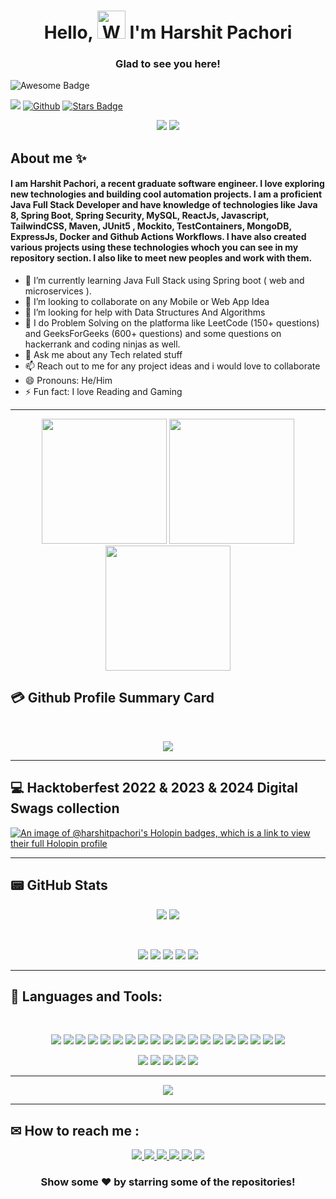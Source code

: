 

<h1 align="center"> Hello, <img src="https://media.giphy.com/media/hvRJCLFzcasrR4ia7z/giphy.gif"
         alt="Waving hand animated gif"
         height="45"
         width="45" /> I'm Harshit Pachori</h1>
          <h3 align ="center">Glad to see you here!</h3>  
<img src="https://cdn.rawgit.com/sindresorhus/awesome/d7305f38d29fed78fa85652e3a63e154dd8e8829/media/badge.svg" alt="Awesome Badge"/>

![](https://visitor-badge.laobi.icu/badge?page_id=HarshitPachori.HarshitPachori)
[![Github](https://img.shields.io/github/followers/HarshitPachori?label=Follow&style=social)](https://github.com/HarshitPachori)
<a href="https://github.com/HarshitPachori/stargazers"><img src="https://img.shields.io/github/stars/HarshitPachori" alt="Stars Badge"/></a>

<div align="center">
	<img src="https://user-images.githubusercontent.com/74038190/242390524-0c7eb6ed-663b-4ce4-bfbd-18239a38ba1b.gif"/>
  <img src="https://user-images.githubusercontent.com/74038190/225813708-98b745f2-7d22-48cf-9150-083f1b00d6c9.gif" />
</div>

## About me :sparkles:

####  I am Harshit Pachori, a recent graduate software engineer. I love exploring new technologies and building cool automation projects. I am a proficient Java Full Stack Developer and have knowledge of technologies like Java 8, Spring Boot, Spring Security, MySQL, ReactJs, Javascript, TailwindCSS, Maven, JUnit5 , Mockito, TestContainers, MongoDB, ExpressJs, Docker and Github Actions Workflows. I have also created various projects using these technologies whoch you can see in my repository section. I also like to meet new peoples and work with them.   ####



- 🔭 I’m currently learning Java Full Stack using Spring boot ( web and microservices ).
- 👯 I’m looking to collaborate on any Mobile  or Web App Idea
- 🤔 I’m looking for help with Data Structures And Algorithms
- 💯 I do Problem Solving on the platforma like LeetCode (150+ questions) and GeeksForGeeks (600+ questions) and some questions on hackerrank and coding ninjas as well.
- 💬 Ask me about any Tech related stuff
- 📫 Reach out to me for any project ideas and i would love to collaborate
- 😄 Pronouns: He/Him
- ⚡ Fun fact: I love Reading and Gaming
<hr>
<p align="center">
	<img src="https://user-images.githubusercontent.com/74038190/213866269-5d00981c-7c98-46d7-8a8e-16f462f15227.gif" width="200"/>
	<img src="https://user-images.githubusercontent.com/74038190/213866269-5d00981c-7c98-46d7-8a8e-16f462f15227.gif" width="200"/>
	<img src="https://user-images.githubusercontent.com/74038190/213866269-5d00981c-7c98-46d7-8a8e-16f462f15227.gif" width="200"/>
</p>

## 💳 Github Profile Summary Card
<br>
<p align="center">
  <img src="https://github-profile-summary-cards.vercel.app/api/cards/profile-details?username=HarshitPachori&layout=compact&show_icons=true&theme=react"/>
</p>
<hr>

## 💻 Hacktoberfest 2022 & 2023 & 2024 Digital Swags collection

[![An image of @harshitpachori's Holopin badges, which is a link to view their full Holopin profile](https://holopin.me/harshitpachori)](https://holopin.io/@harshitpachori)

 <hr>


## 📟 GitHub Stats
<p align="center">
<!-- 	<img src="https://stats.quine.sh/HarshitPachori/github?theme=dark"/> -->
	<img src="https://stats.quine.sh/HarshitPachori/topics-over-time?theme=dark"/>
	<img src="https://stats.quine.sh/HarshitPachori/languages-over-time?theme=dark"/>
<!-- 	<img src="https://stats.quine.sh/HarshitPachori/stack-overflow?theme=dark"/> -->
</p>
<br>
<p align="center">
	<img  src="https://github-readme-stats.vercel.app/api?username=HarshitPachori&show_icons=true&theme=react" /> 
	<img  src="https://github-readme-streak-stats.herokuapp.com/?user=HarshitPachori&show_icons=true&theme=black-ice" /> 
 <img  src="https://github-readme-stats.vercel.app/api/top-langs/?username=HarshitPachori&show_icons=true&theme=react&compact=true" />
<img src="https://github-contributor-stats.vercel.app/api?username=HarshitPachori&theme=react&combine_all_yearly_contributions=true&limit=5" />
<img src="https://github-profile-trophy.vercel.app/?username=HarshitPachori&theme=react&no-frame=false&no-bg=true&margin-w=4" />
</p>

<hr>

## 🧰 Languages and Tools:
<br>

<p align="center">
	<img src="https://img.shields.io/badge/Flutter-%2302569B.svg?style=for-the-badge&logo=Flutter&logoColor=white"/>
	<img src="https://img.shields.io/badge/dart-%230175C2.svg?style=for-the-badge&logo=dart&logoColor=white" />
	<img src="https://img.shields.io/badge/java-%23ED8B00.svg?style=for-the-badge&logo=java&logoColor=white" />
	<img src="https://img.shields.io/badge/kotlin-%230095D5.svg?style=for-the-badge&logo=kotlin&logoColor=white" />
	<img src="https://img.shields.io/badge/firebase-%23039BE5.svg?style=for-the-badge&logo=firebase" />
	<img src="https://img.shields.io/badge/Netlify-00C7B7.svg?style=for-the-badge&logo=Netlify&logoColor=white" />
	<img src="https://img.shields.io/badge/Visual%20Studio%20Code-007ACC.svg?style=for-the-badge&logo=Visual-Studio-Code&logoColor=white" />
	<img src="https://img.shields.io/badge/Visual%20Studio-5C2D91.svg?style=for-the-badge&logo=Visual-Studio&logoColor=white" />
	<img src="https://img.shields.io/badge/C++-00599C.svg?style=for-the-badge&logo=C++&logoColor=white" />
	<img src="https://img.shields.io/badge/Python-3776AB.svg?style=for-the-badge&logo=Python&logoColor=white" />
	<img src="https://img.shields.io/badge/Android%20Studio-3DDC84.svg?style=for-the-badge&logo=Android-Studio&logoColor=white" />
	<img src="https://img.shields.io/badge/Android-3DDC84.svg?style=for-the-badge&logo=Android&logoColor=white" />
	<img src="https://img.shields.io/badge/Hive-E31337.svg?style=for-the-badge&logo=Hive&logoColor=white" />
	<img src="https://img.shields.io/badge/Git-F05032.svg?style=for-the-badge&logo=Git&logoColor=white" />
	<img src="https://img.shields.io/badge/GitHub-181717.svg?style=for-the-badge&logo=GitHub&logoColor=white" />
	<img src="https://img.shields.io/badge/GitHub%20Pages-222222.svg?style=for-the-badge&logo=GitHub-Pages&logoColor=white" />
	<img src="https://img.shields.io/badge/DigitalOcean-0080FF.svg?style=for-the-badge&logo=DigitalOcean&logoColor=white" />
	<img src="https://img.shields.io/badge/Google%20Ads-4285F4.svg?style=for-the-badge&logo=Google-Ads&logoColor=white" />
	<img src="https://img.shields.io/badge/Google%20AdMob-EA4335.svg?style=for-the-badge&logo=Google-AdMob&logoColor=white" />
</p>

<p align="center">
	<img  src="https://img.shields.io/badge/HackerRank-00EA64.svg?style=for-the-badge&logo=HackerRank&logoColor=white"/>
	<img  src="https://img.shields.io/badge/HackerEarth-2C3454.svg?style=for-the-badge&logo=HackerEarth&logoColor=white"/>
	<img  src="https://img.shields.io/badge/LeetCode-FFA116.svg?style=for-the-badge&logo=LeetCode&logoColor=white"/>
	<img  src="https://img.shields.io/badge/GeeksforGeeks-2F8D46.svg?style=for-the-badge&logo=GeeksforGeeks&logoColor=white"/>
	<img  src="https://img.shields.io/badge/Hashnode-2962FF.svg?style=for-the-badge&logo=Hashnode&logoColor=white"/>
</p>

<hr>

<p align="center">
	<img src="https://skillicons.dev/icons?i=c,java,spring,mysql,mongodb,react,redux,tailwind,vite,gradle,maven,hibernate,postgres,cpp,python,flutter,dart,kotlin,firebase,vscode,postman,stackoverflow,androidstudio,netlify,idea,eclipse,html,css,js,nodejs,jquery,bootstrap,git,github,vercel,gitlab,discord,docker,kubernetes,latex,webpack,appwrite,babel,cloudflare,codepen" />
</p>
<hr>

## ✉ How to reach me :

<p align="center">
	<a href="https://github.com/HarshitPachori">
		<img src="https://img.shields.io/badge/GitHub-181717.svg?style=for-the-badge&logo=GitHub&logoColor=white" />
	</a>
	<a href="https://linkedin.com/in/harshitpachori">
		<img src="https://img.shields.io/badge/LinkedIn-0A66C2.svg?style=for-the-badge&logo=LinkedIn&logoColor=white" />
	</a>
	<a href="https://twitter.com/HarshitPachori7">
		<img src="https://img.shields.io/badge/Twitter-1DA1F2.svg?style=for-the-badge&logo=Twitter&logoColor=white" />
	</a>
	<a href="https://www.facebook.com/harshit.pachori.94">
		<img src="https://img.shields.io/badge/Facebook-1877F2.svg?style=for-the-badge&logo=Facebook&logoColor=white" />
	</a>
	<a href="https://www.instagram.com/harshitpachauri345">
		<img src="https://img.shields.io/badge/Instagram-E4405F.svg?style=for-the-badge&logo=Instagram&logoColor=white" />
	</a>
	<a href="mailto:harshitpachori345@gmail.com">
		<img src="https://img.shields.io/badge/Gmail-EA4335.svg?style=for-the-badge&logo=Gmail&logoColor=white" />
	</a>
</p>

<div align="center">
	
### Show some ❤️ by starring some of the repositories!

</div>

